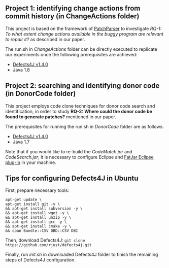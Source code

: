 ## Project 1: identifying change actions from commit history (in ChangeActions folder)

This project is based on the framework of [PatchParser](https://github.com/AutoProRepair/PatchParser) to investigate *RQ-1: To what extent change actions available in the buggy program are relevant to repair it?* as described in our paper. 

The run.sh in *ChangeActions* folder can be directly executed to replicate our experiments once the following prerequisites are achieved:
+ [Defects4J v1.4.0](https://github.com/rjust/defects4j/tree/v1.4.0)
+ Java 1.8

## Project 2: searching and identifying donor code (in DonorCode folder)

This project employs code clone techniques for donor code search and identification, in order to study **RQ-2: Where could the donor code be found to generate patches?** mentioned in our paper.

The prerequisites for running the run.sh in *DonorCode* folder are as follows:
+ [Defects4J v1.4.0](https://github.com/rjust/defects4j/tree/v1.4.0)
+ Java 1.7

Note that if you would like to re-build the *CodeMatch.jar* and *CodeSearch.jar*, it is necessary to configure Eclipse and [FatJar Eclipse plug-in](http://fjep.sourceforge.net/) in your machine. 

## Tips for configuring Defects4J in Ubuntu
First, prepare necessary tools:
```
apt-get update \
apt-get install git -y \
&& apt-get install subversion -y \
&& apt-get install wget -y \
&& apt-get install unzip -y \
&& apt-get install gcc -y \
&& apt-get install cmake -y \
&& cpan Bundle::CSV DBD::CSV DBI 
```

Then, download Defects4J:
`git clone https://github.com/rjust/defects4j.git`

Finally, run *init.sh* in downloaded Defects4J folder to finish the remaining steps of Defects4J configuration.